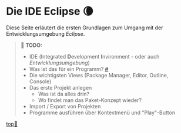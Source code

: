 # Die IDE Eclipse :waning_crescent_moon:

Diese Seite erläutert die ersten Grundlagen zum Umgang mit der Entwicklungsumgebung _Eclipse_.

> :construction: **TODO:**  
> - IDE (**I**ntegrated **D**evelopment **I**nvironment - oder auch _Entwicklungsumgebung_)
> -   Was ist das für ein Programm? [#](https://de.wikibooks.org/wiki/Java_Standard:_Einrichten_der_Programmierumgebung#Eclipse)
> -   Die wichtigsten Views (Package Manager, Editor, Outline, Console)
> -   Das erste Projekt anlegen
>     -   Was ist da alles drin?
>     -   Wo findet man das Paket-Konzept wieder?
> -   Import / Export von Projekten
> -   Programme ausführen über Kontextmenü und "Play"-Button


<!-- Dieser Link sollte am Ende der Datei stehen! -->
<a class="top-link" href="#" title="Zum Anfang scrollen!">top:balloon:</a>